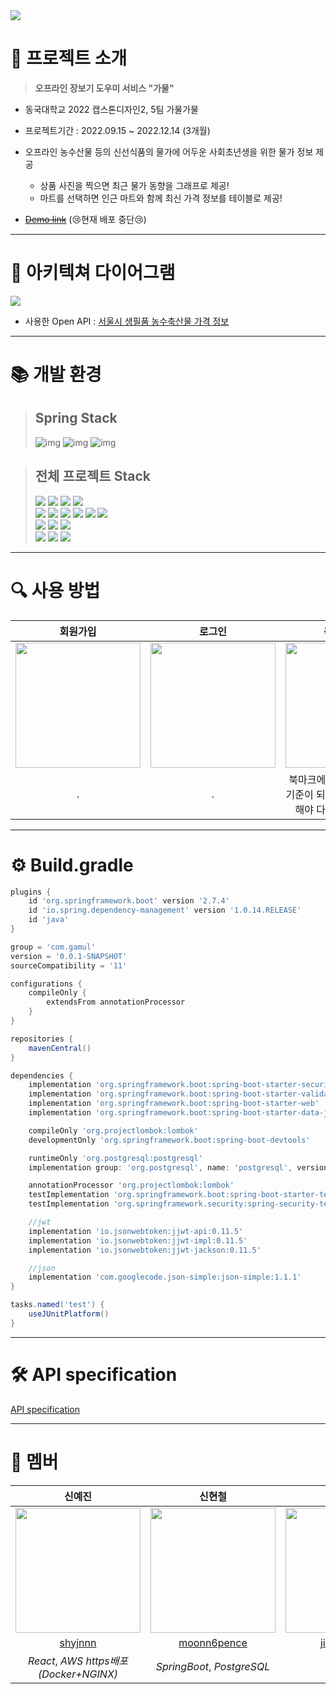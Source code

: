 <img src="https://user-images.githubusercontent.com/65756225/208087196-0b24f1b3-143a-4f6e-93c4-8feb1cff57df.png">

# 📍 프로젝트 소개
> **오프라인 장보기 도우미 서비스 "가물"**
- 동국대학교 2022 캡스톤디자인2, 5팀 가물가물
- 프로젝트기간 : 2022.09.15 ~ 2022.12.14 (3개월)

- 오프라인 농수산물 등의 신선식품의 물가에 어두운 사회초년생을 위한 물가 정보 제공
  - 상품 사진을 찍으면 최근 물가 동향을 그래프로 제공!
  - 마트를 선택하면 인근 마트와 함께 최신 가격 정보를 테이블로 제공!

- [~~Demo link~~](gamul.shop) (😢현재 배포 중단😢)
---
# 📄 아키텍쳐 다이어그램
<img src="https://user-images.githubusercontent.com/65756225/208094525-620749b4-add0-417a-97a5-363c91b0a619.jpg">

- 사용한 Open API : [서울시 생필품 농수축산물 가격 정보](https://data.seoul.go.kr/dataList/OA-1170/S/1/datasetView.do)

---
# 📚 개발 환경

> ## Spring Stack <br>
> ![img](https://img.shields.io/badge/java-11-orange)
> ![img](https://img.shields.io/badge/springboot-2.7.4-green)
> ![img](https://img.shields.io/badge/postgresql-42.5.1-blue)

> ## 전체 프로젝트 Stack <br>
> <img src="https://img.shields.io/badge/javascript-F7DF1E?style=for-the-badge&logo=javascript&logoColor=black"> 
> <img src="https://img.shields.io/badge/react-61DAFB?style=for-the-badge&logo=react&logoColor=black"> 
> <img src="https://img.shields.io/badge/node.js-339933?style=for-the-badge&logo=Node.js&logoColor=white">
> <img src="https://img.shields.io/badge/redux-764ABC?style=for-the-badge&logo=redux&logoColor=black"> 
> <br>
> <img src="https://img.shields.io/badge/java-007396?style=for-the-badge&logo=java&logoColor=white">
> <img src="https://img.shields.io/badge/spring-6DB33F?style=for-the-badge&logo=spring&logoColor=white"> 
> <img src="https://img.shields.io/badge/springsecurity-6DB33F?style=for-the-badge&logo=springsecurity&logoColor=white">
> <img src="https://img.shields.io/badge/junit5-25A162?style=for-the-badge&logo=junit5&logoColor=white">
> <img src="https://img.shields.io/badge/gradle-02303A?style=for-the-badge&logo=gradle&logoColor=white">
> <img src="https://img.shields.io/badge/postgresql-4169E1?style=for-the-badge&logo=postgresql&logoColor=white">
> <br>
> <img src="https://img.shields.io/badge/python-3776AB?style=for-the-badge&logo=python&logoColor=white">
> <img src="https://img.shields.io/badge/django-092E20?style=for-the-badge&logo=django&logoColor=white">
> <img src="https://img.shields.io/badge/yolo-00FFFF?style=for-the-badge&logo=yolo&logoColor=white">
> <br>
> <img src="https://img.shields.io/badge/amazonaws-232F3E?style=for-the-badge&logo=amazonaws&logoColor=white">
> <img src="https://img.shields.io/badge/nginx-009639?style=for-the-badge&logo=nginx&logoColor=white">
> <img src="https://img.shields.io/badge/docker-2496ED?style=for-the-badge&logo=docker&logoColor=white">
---
# 🔍 사용 방법

| 회원가입 | 로그인 | 북마크 기능| 상품 물가 조회| 마트 물가 조회 |
|:---:|:---:|:---:|:---:|:---:|
|<img src="https://user-images.githubusercontent.com/65756225/208087539-f3530b10-fe68-4b51-b20c-a818ae7f84e8.gif" width=200px>|<img src="https://user-images.githubusercontent.com/65756225/208087524-413588e1-68e7-4615-925a-cfb3dbdb8870.gif" width=200px>|<img src="https://user-images.githubusercontent.com/65756225/208087535-edca0d61-5d22-4a81-9ac3-14d719001ddd.gif" width=200px>|<img src="https://user-images.githubusercontent.com/65756225/208087537-3d93c0c0-9fd4-443a-bced-4cbd15e843a3.gif" width=200px>|<img src="https://user-images.githubusercontent.com/65756225/208087531-6e559c8e-ff99-4e70-b68e-186d6911c5f9.gif" width=200px>|
|.|.|북마크에 마트를 추가한 뒤에 기준이 되는 시장 or 마트 설정해야 다른 기능 사용 가능!| 상품을 촬영한 뒤에 설정했던 시장 or 마트의 물가 동향을 그래프 제공!| 설정한 마트와 가까운 두 곳의 시장 or 마트의 최신 가격들을 테이블로 제공!|

---
# ⚙️ Build.gradle
```gradle
plugins {
	id 'org.springframework.boot' version '2.7.4'
	id 'io.spring.dependency-management' version '1.0.14.RELEASE'
	id 'java'
}

group = 'com.gamul'
version = '0.0.1-SNAPSHOT'
sourceCompatibility = '11'

configurations {
	compileOnly {
		extendsFrom annotationProcessor
	}
}

repositories {
	mavenCentral()
}

dependencies {
	implementation 'org.springframework.boot:spring-boot-starter-security'
	implementation 'org.springframework.boot:spring-boot-starter-validation'
	implementation 'org.springframework.boot:spring-boot-starter-web'
	implementation 'org.springframework.boot:spring-boot-starter-data-jpa'

	compileOnly 'org.projectlombok:lombok'
	developmentOnly 'org.springframework.boot:spring-boot-devtools'

	runtimeOnly 'org.postgresql:postgresql'
	implementation group: 'org.postgresql', name: 'postgresql', version: '42.5.1'

	annotationProcessor 'org.projectlombok:lombok'
	testImplementation 'org.springframework.boot:spring-boot-starter-test'
	testImplementation 'org.springframework.security:spring-security-test'

	//jwt
	implementation 'io.jsonwebtoken:jjwt-api:0.11.5'
	implementation 'io.jsonwebtoken:jjwt-impl:0.11.5'
	implementation 'io.jsonwebtoken:jjwt-jackson:0.11.5'

	//json
	implementation 'com.googlecode.json-simple:json-simple:1.1.1'
}

tasks.named('test') {
	useJUnitPlatform()
}
```
---
# 🛠️ API specification
[API specification](https://shynnn.notion.site/a12ae0a2071241e0a1a606b32ca9612a?v=8fe37c2453d947639765419575f97c54)

---
# 👥 멤버
| 신예진 | 신현철 | 이지영 | 김정현 |
|:---:|:---------:|:---:|:---:|
| <img src="https://user-images.githubusercontent.com/65756225/208081193-b340e86a-eb8e-431c-a4d1-0716b368d01f.png" width="200px" /> | <img src="https://user-images.githubusercontent.com/65756225/208077417-befedafa-7bc9-475d-88d0-edfd8ceb6de3.jpeg" width="200px" /> | <img src="https://user-images.githubusercontent.com/65756225/208081475-0b5e5188-bef9-4ace-9b02-48360988f57f.png" width="200px" /> | <img src="https://user-images.githubusercontent.com/65756225/208081903-7d75816e-acde-48a4-b476-645e28f2dba4.png" width="200px" /> |
|[shyjnnn](https://github.com/shyjnnn)|[moonn6pence](https://github.com/moonn6pence) | [jiyoungzero](https://github.com/jiyoungzero) |[CaliSeoul](https://github.com/CaliSeoul)|
| *React*, *AWS https배포(Docker+NGINX)* | *SpringBoot*, *PostgreSQL* | *Django* | *AI(YOLOv3)* |
